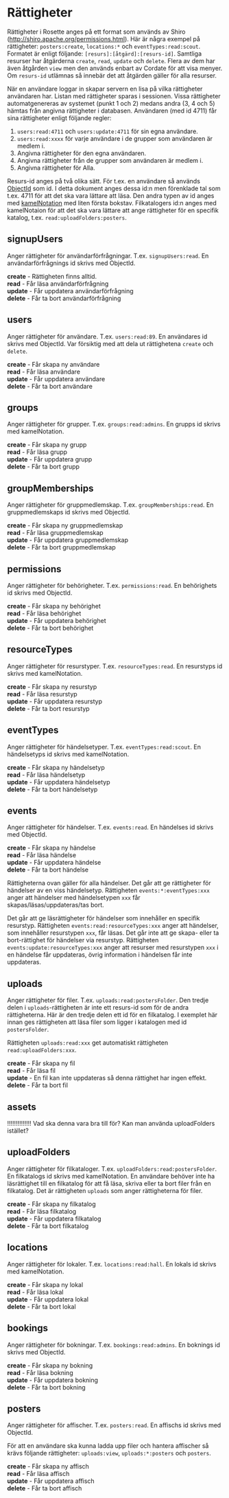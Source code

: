 # Rättigheter

Rättigheter i Rosette anges på ett format som används av Shiro (http://shiro.apache.org/permissions.html). Här är några exempel på rättigheter: `posters:create`, `locations:*` och `eventTypes:read:scout`. Formatet är enligt följande: `[resurs]:[åtgärd]:[resurs-id]`. Samtliga resurser har åtgärderna `create`, `read`, `update` och `delete`. Flera av dem har även åtgården `view` men den används enbart av Cordate för att visa menyer. Om `resurs-id` utlämnas så innebär det att åtgärden gäller för alla resurser.

När en användare loggar in skapar servern en lisa på vilka rättigheter användaren har. Listan med rättigheter sparas i sessionen. Vissa rättigheter automatgenereras av systemet (punkt 1 och 2) medans andra (3, 4 och 5) hämtas från angivna rättigheter i databasen. Användaren (med id 4711) får sina rättigheter enligt följande regler:

1. `users:read:4711` och `users:update:4711` för sin egna användare.
2. `users:read:xxxx` för varje användare i de grupper som användaren är medlem i.
3. Angivna rättigheter för den egna användaren.
4. Angivna rättigheter från de grupper som användaren är medlem i.
5. Angivna rättigheter för Alla.

Resurs-id anges på två olika sätt. För t.ex. en användare så används [ObjectId](http://docs.mongodb.org/manual/reference/object-id/) som id. I detta dokument anges dessa id:n men förenklade tal som t.ex. 4711 för att det ska vara lättare att läsa. Den andra typen av id anges med [kamelNotation](http://sv.wikipedia.org/wiki/Kamelnotation) med liten första bokstav. Filkatalogers id:n anges med kamelNotaion för att det ska vara lättare att ange rättigheter för en specifik katalog, t.ex. `read:uploadFolders:posters`.

## signupUsers
Anger rättigheter för användarförfrågningar. T.ex. `signupUsers:read`. En användarförfrågnings id skrivs med ObjectId.

**create** - Rättigheten finns alltid.  
**read** - Får läsa användarförfrågning  
**update** - Får uppdatera användarförfrågning  
**delete** - Får ta bort användarförfrågning

## users
Anger rättigheter för användare. T.ex. `users:read:89`. En användares id skrivs med ObjectId. Var försiktig med att dela ut rättighetena `create` och `delete`.

**create** - Får skapa ny användare  
**read** - Får läsa användare  
**update** - Får uppdatera användare  
**delete** - Får ta bort användare

## groups
Anger rättigheter för grupper. T.ex. `groups:read:admins`. En grupps id skrivs med kamelNotation.

**create** - Får skapa ny grupp  
**read** - Får läsa grupp  
**update** - Får uppdatera grupp  
**delete** - Får ta bort grupp

## groupMemberships
Anger rättigheter för gruppmedlemskap. T.ex. `groupMemberships:read`. En gruppmedlemskaps id skrivs med ObjectId.

**create** - Får skapa ny gruppmedlemskap  
**read** - Får läsa gruppmedlemskap  
**update** - Får uppdatera gruppmedlemskap  
**delete** - Får ta bort gruppmedlemskap

## permissions
Anger rättigheter för behörigheter. T.ex. `permissions:read`. En behörighets id skrivs med ObjectId.

**create** - Får skapa ny behörighet  
**read** - Får läsa behörighet  
**update** - Får uppdatera behörighet  
**delete** - Får ta bort behörighet

## resourceTypes
Anger rättigheter för resurstyper. T.ex. `resourceTypes:read`. En resurstyps id skrivs med kamelNotation.

**create** - Får skapa ny resurstyp  
**read** - Får läsa resurstyp  
**update** - Får uppdatera resurstyp  
**delete** - Får ta bort resurstyp  

## eventTypes
Anger rättigheter för händelsetyper. T.ex. `eventTypes:read:scout`. En händelsetyps id skrivs med kamelNotation.

**create** - Får skapa ny händelsetyp  
**read** - Får läsa händelsetyp  
**update** - Får uppdatera händelsetyp  
**delete** - Får ta bort händelsetyp

## events
Anger rättigheter för händelser. T.ex. `events:read`. En händelses id skrivs med ObjectId.

**create** - Får skapa ny händelse  
**read** - Får läsa händelse  
**update** - Får uppdatera händelse  
**delete** - Får ta bort händelse

Rättigheterna ovan gäller för alla händelser. Det går att ge rättigheter för händelser av en viss händelsetyp. Rättigheten `events:*:eventTypes:xxx` anger att händelser med händelsetypen `xxx` får skapas/läsas/uppdateras/tas bort. 

Det går att ge läsrättigheter för händelser som innehåller en specifik resurstyp. Rättigheten `events:read:resourceTypes:xxx` anger att händelser, som innehåller resurstypen `xxx`, får läsas. Det går inte att ge skapa- eller ta bort-rättighet för händelser via resurstyp. Rättigheten `events:update:resourceTypes:xxx` anger att resurser med resurstypen `xxx` i en händelse får uppdateras, övrig information i händelsen får inte uppdateras.

## uploads
Anger rättigheter för filer. T.ex. `uploads:read:postersFolder`. Den tredje delen i `uploads`-rättigheten är inte ett resurs-id som för de andra rättigheterna. Här är den tredje delen ett id för en filkatalog. I exemplet här innan ges rättigheten att läsa filer som ligger i katalogen med id `postersFolder`.

Rättigheten `uploads:read:xxx` get automatiskt rättigheten `read:uploadFolders:xxx`.

**create** - Får skapa ny fil  
**read** - Får läsa fil  
**update** - En fil kan inte uppdateras så denna rättighet har ingen effekt.  
**delete** - Får ta bort fil

## assets
!!!!!!!!!!!!!! Vad ska denna vara bra till för? Kan man använda uploadFolders istället?

## uploadFolders
Anger rättigheter för filkataloger. T.ex. `uploadFolders:read:postersFolder`. En filkatalogs id skrivs med kamelNotation. En användare behöver inte ha läsrättighet till en filkatalog för att få läsa, skriva eller ta bort filer från en filkatalog. Det är rättigheten `uploads` som anger rättigheterna för filer.

**create** - Får skapa ny filkatalog  
**read** - Får läsa filkatalog  
**update** - Får uppdatera filkatalog  
**delete** - Får ta bort filkatalog

## locations
Anger rättigheter för lokaler. T.ex. `locations:read:hall`. En lokals id skrivs med kamelNotation.

**create** - Får skapa ny lokal  
**read** - Får läsa lokal  
**update** - Får uppdatera lokal  
**delete** - Får ta bort lokal

## bookings
Anger rättigheter för bokningar. T.ex. `bookings:read:admins`. En boknings id skrivs med ObjectId.

**create** - Får skapa ny bokning  
**read** - Får läsa bokning  
**update** - Får uppdatera bokning  
**delete** - Får ta bort bokning

## posters
Anger rättigheter för affischer. T.ex. `posters:read`. En affischs id skrivs med ObjectId.

För att en användare ska kunna ladda upp filer och hantera affischer så krävs följande rättigheter: `uploads:view`, `uploads:*:posters` och `posters`.

**create** - Får skapa ny affisch  
**read** - Får läsa affisch  
**update** - Får uppdatera affisch  
**delete** - Får ta bort affisch

